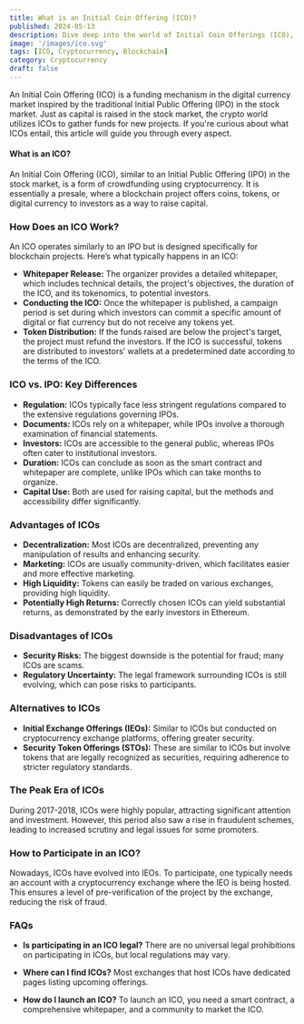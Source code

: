 ```yaml
---
title: What is an Initial Coin Offering (ICO)?
published: 2024-05-13
description: Dive deep into the world of Initial Coin Offerings (ICO), exploring how this innovative crowdfunding mechanism leverages cryptocurrency to fund new projects and the nuances that differentiate it from traditional IPOs.
image: '/images/ico.svg'
tags: [ICO, Cryptocurrency, Blockchain]
category: Cryptocurrency
draft: false
---
```


An Initial Coin Offering (ICO) is a funding mechanism in the digital currency market inspired by the traditional Initial Public Offering (IPO) in the stock market. Just as capital is raised in the stock market, the crypto world utilizes ICOs to gather funds for new projects. If you're curious about what ICOs entail, this article will guide you through every aspect.

#### What is an ICO?
An Initial Coin Offering (ICO), similar to an Initial Public Offering (IPO) in the stock market, is a form of crowdfunding using cryptocurrency. It is essentially a presale, where a blockchain project offers coins, tokens, or digital currency to investors as a way to raise capital.

### How Does an ICO Work?
An ICO operates similarly to an IPO but is designed specifically for blockchain projects. Here’s what typically happens in an ICO:
- **Whitepaper Release:** The organizer provides a detailed whitepaper, which includes technical details, the project's objectives, the duration of the ICO, and its tokenomics, to potential investors.
- **Conducting the ICO:** Once the whitepaper is published, a campaign period is set during which investors can commit a specific amount of digital or fiat currency but do not receive any tokens yet.
- **Token Distribution:** If the funds raised are below the project's target, the project must refund the investors. If the ICO is successful, tokens are distributed to investors’ wallets at a predetermined date according to the terms of the ICO.

### ICO vs. IPO: Key Differences
- **Regulation:** ICOs typically face less stringent regulations compared to the extensive regulations governing IPOs.
- **Documents:** ICOs rely on a whitepaper, while IPOs involve a thorough examination of financial statements.
- **Investors:** ICOs are accessible to the general public, whereas IPOs often cater to institutional investors.
- **Duration:** ICOs can conclude as soon as the smart contract and whitepaper are complete, unlike IPOs which can take months to organize.
- **Capital Use:** Both are used for raising capital, but the methods and accessibility differ significantly.

### Advantages of ICOs
- **Decentralization:** Most ICOs are decentralized, preventing any manipulation of results and enhancing security.
- **Marketing:** ICOs are usually community-driven, which facilitates easier and more effective marketing.
- **High Liquidity:** Tokens can easily be traded on various exchanges, providing high liquidity.
- **Potentially High Returns:** Correctly chosen ICOs can yield substantial returns, as demonstrated by the early investors in Ethereum.

### Disadvantages of ICOs
- **Security Risks:** The biggest downside is the potential for fraud; many ICOs are scams.
- **Regulatory Uncertainty:** The legal framework surrounding ICOs is still evolving, which can pose risks to participants.

### Alternatives to ICOs
- **Initial Exchange Offerings (IEOs):** Similar to ICOs but conducted on cryptocurrency exchange platforms, offering greater security.
- **Security Token Offerings (STOs):** These are similar to ICOs but involve tokens that are legally recognized as securities, requiring adherence to stricter regulatory standards.

### The Peak Era of ICOs
During 2017-2018, ICOs were highly popular, attracting significant attention and investment. However, this period also saw a rise in fraudulent schemes, leading to increased scrutiny and legal issues for some promoters.

### How to Participate in an ICO?
Nowadays, ICOs have evolved into IEOs. To participate, one typically needs an account with a cryptocurrency exchange where the IEO is being hosted. This ensures a level of pre-verification of the project by the exchange, reducing the risk of fraud.

### FAQs
- **Is participating in an ICO legal?**
  There are no universal legal prohibitions on participating in ICOs, but local regulations may vary.
  
- **Where can I find ICOs?**
  Most exchanges that host ICOs have dedicated pages listing upcoming offerings.

- **How do I launch an ICO?**
  To launch an ICO, you need a smart contract, a comprehensive whitepaper, and a community to market the ICO.

